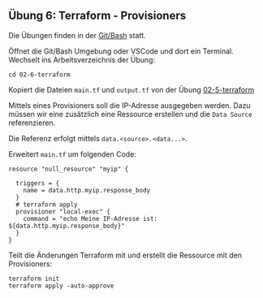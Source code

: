 ## Übung 6: Terraform - Provisioners 

Die Übungen finden in der [Git/Bash](https://git-scm.com/downloads) statt. 

Öffnet die Git/Bash Umgebung oder VSCode und dort ein Terminal. Wechselt ins Arbeitsverzeichnis der Übung:

    cd 02-6-terraform
    
Kopiert die Dateien `main.tf` und `output.tf` von der Übung [02-5-terraform](../02-5-terraform/)    
    
Mittels eines Provisioners soll die IP-Adresse ausgegeben werden. Dazu müssen wir eine zusätzlich eine Ressource erstellen und die `Data Source` referenzieren. 

Die Referenz erfolgt mittels `data.<source>.<data...>`.

Erweitert `main.tf` um folgenden Code:

    resource "null_resource" "myip" {
    
      triggers = {
        name = data.http.myip.response_body
      }
      # terraform apply
      provisioner "local-exec" {
        command = "echo Meine IP-Adresse ist: ${data.http.myip.response_body}"
      }
    }

Teilt die Änderungen Terraform mit und erstellt die Ressource mit den Provisioners:

    terraform init
    terraform apply -auto-approve     
     